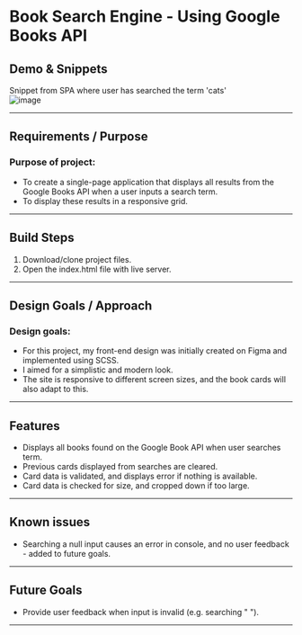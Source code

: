# Book Search Engine - Using Google Books API

## Demo & Snippets

Snippet from SPA where user has searched the term 'cats' \
![image](https://github.com/MacleanJS/BookAPI/assets/102455846/bad2c36e-3253-4e46-9dfd-cebed75355a4)

---

## Requirements / Purpose

###   Purpose of project:
- To create a single-page application that displays all results from the Google Books API when a user inputs a search term.
- To display these results in a responsive grid. 

---

## Build Steps

1. Download/clone project files.
2. Open the index.html file with live server. 

---

## Design Goals / Approach

###   Design goals:
- For this project, my front-end design was initially created on Figma and implemented using SCSS. 
- I aimed for a simplistic and modern look.
- The site is responsive to different screen sizes, and the book cards will also adapt to this. 

---

## Features

-   Displays all books found on the Google Book API when user searches term.
-   Previous cards displayed from searches are cleared. 
-   Card data is validated, and displays error if nothing is available. 
-   Card data is checked for size, and cropped down if too large.

---

## Known issues

- Searching a null input causes an error in console, and no user feedback - added to future goals.

---

## Future Goals

-   Provide user feedback when input is invalid (e.g. searching " ").

---
